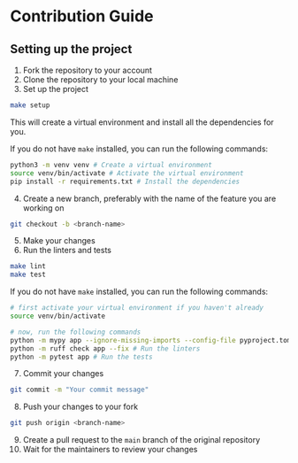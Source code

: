 # Contribution Guide

## Setting up the project

1. Fork the repository to your account
2. Clone the repository to your local machine
3. Set up the project

```bash
make setup
```

This will create a virtual environment and install all the dependencies for you.

If you do not have `make` installed, you can run the following commands:

```bash
python3 -m venv venv # Create a virtual environment
source venv/bin/activate # Activate the virtual environment
pip install -r requirements.txt # Install the dependencies
```

4. Create a new branch, preferably with the name of the feature you are working on

```bash
git checkout -b <branch-name>
```

5. Make your changes
6. Run the linters and tests

```bash
make lint
make test
```

If you do not have `make` installed, you can run the following commands:

```bash
# first activate your virtual environment if you haven't already
source venv/bin/activate

# now, run the following commands
python -m mypy app --ignore-missing-imports --config-file pyproject.toml
python -m ruff check app --fix # Run the linters
python -m pytest app # Run the tests
```

7. Commit your changes

```bash
git commit -m "Your commit message"
```

8. Push your changes to your fork

```bash
git push origin <branch-name>
```

9. Create a pull request to the `main` branch of the original repository
10. Wait for the maintainers to review your changes